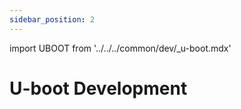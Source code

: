 ```yaml
---
sidebar_position: 2
---
```


import UBOOT from '../../../common/dev/\_u-boot.mdx'

# U-boot Development

<UBOOT model="Radxa ROCK 3B" profile="rknext" product="rock-3b"/>
